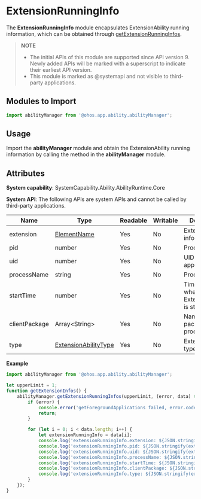 # ExtensionRunningInfo

The **ExtensionRunningInfo** module encapsulates ExtensionAbility running information, which can be obtained through [getExtensionRunningInfos](js-apis-app-ability-abilityManager.md#getextensionrunninginfos).

> **NOTE**
> 
>  - The initial APIs of this module are supported since API version 9. Newly added APIs will be marked with a superscript to indicate their earliest API version.
>  - This module is marked as @systemapi and not visible to third-party applications.

## Modules to Import

```ts
import abilityManager from '@ohos.app.ability.abilityManager';
```

## Usage

Import the **abilityManager** module and obtain the ExtensionAbility running information by calling the method in the **abilityManager** module.

## Attributes

**System capability**: SystemCapability.Ability.AbilityRuntime.Core

**System API**: The following APIs are system APIs and cannot be called by third-party applications.

| Name| Type| Readable| Writable| Description|
| -------- | -------- | -------- | -------- | -------- |
| extension | [ElementName](js-apis-bundleManager-elementName.md) | Yes| No| ExtensionAbility information.|
| pid | number | Yes| No| Process ID.|
| uid | number | Yes| No| UID of the application.|
| processName | string | Yes| No| Process name.|
| startTime | number | Yes| No| Timestamp when the ExtensionAbility is started.|
| clientPackage | Array&lt;String&gt; | Yes| No| Names of all packages in the process.|
| type | [ExtensionAbilityType](js-apis-bundleManager.md#extensionabilitytype) | Yes| No| ExtensionAbility type.|

**Example**
```ts
import abilityManager from '@ohos.app.ability.abilityManager';

let upperLimit = 1;
function getExtensionInfos() {
    abilityManager.getExtensionRunningInfos(upperLimit, (error, data) => {
        if (error) {
            console.error('getForegroundApplications failed, error.code: ${JSON.stringify(error.code)}, error.message: ${JSON.stringify(error.message)}');
            return;
        }

        for (let i = 0; i < data.length; i++) {
            let extensionRunningInfo = data[i];
            console.log('extensionRunningInfo.extension: ${JSON.stringify(extensionRunningInfo.extension)}');
            console.log('extensionRunningInfo.pid: ${JSON.stringify(extensionRunningInfo.pid)}');
            console.log('extensionRunningInfo.uid: ${JSON.stringify(extensionRunningInfo.uid)}');
            console.log('extensionRunningInfo.processName: ${JSON.stringify(extensionRunningInfo.processName)}');
            console.log('extensionRunningInfo.startTime: ${JSON.stringify(extensionRunningInfo.startTime)}');
            console.log('extensionRunningInfo.clientPackage: ${JSON.stringify(extensionRunningInfo.clientPackage)}');
            console.log('extensionRunningInfo.type: ${JSON.stringify(extensionRunningInfo.type)}');
        }
    });
}
```
